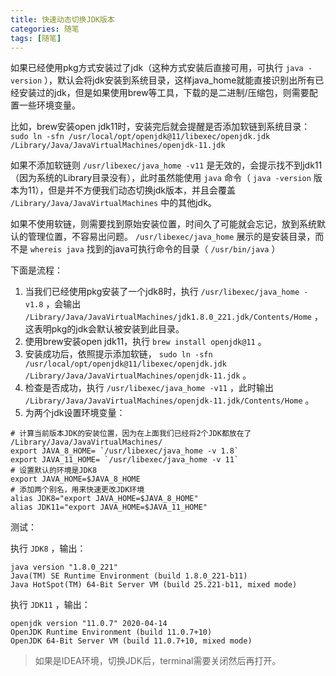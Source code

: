 ```yaml
---
title: 快速动态切换JDK版本
categories: 随笔
tags: [随笔]
---
```


如果已经使用pkg方式安装过了jdk（这种方式安装后直接可用，可执行 `java -version` ），默认会将jdk安装到系统目录，这样java_home就能直接识别出所有已经安装过的jdk，但是如果使用brew等工具，下载的是二进制/压缩包，则需要配置一些环境变量。

比如，brew安装open jdk11时，安装完后就会提醒是否添加软链到系统目录： `sudo ln -sfn /usr/local/opt/openjdk@11/libexec/openjdk.jdk /Library/Java/JavaVirtualMachines/openjdk-11.jdk`

如果不添加软链则 `/usr/libexec/java_home -v11` 是无效的，会提示找不到jdk11（因为系统的Library目录没有），此时虽然能使用 `java` 命令（ `java -version` 版本为11），但是并不方便我们动态切换jdk版本，并且会覆盖 `/Library/Java/JavaVirtualMachines` 中的其他jdk。

如果不使用软链，则需要找到原始安装位置，时间久了可能就会忘记，放到系统默认的管理位置，不容易出问题。 `/usr/libexec/java_home` 展示的是安装目录，而不是 `whereis java` 找到的java可执行命令的目录（ `/usr/bin/java` ）

下面是流程：

1. 当我们已经使用pkg安装了一个jdk8时，执行 `/usr/libexec/java_home -v1.8` ，会输出 `/Library/Java/JavaVirtualMachines/jdk1.8.0_221.jdk/Contents/Home` ，这表明pkg的jdk会默认被安装到此目录。
2. 使用brew安装open jdk11，执行 `brew install openjdk@11` 。
3. 安装成功后，依照提示添加软链， `sudo ln -sfn /usr/local/opt/openjdk@11/libexec/openjdk.jdk /Library/Java/JavaVirtualMachines/openjdk-11.jdk` 。
4. 检查是否成功，执行 `/usr/libexec/java_home -v11` ，此时输出 `/Library/Java/JavaVirtualMachines/openjdk-11.jdk/Contents/Home` 。
5. 为两个jdk设置环境变量：

``` 
# 计算当前版本JDK的安装位置，因为在上面我们已经将2个JDK都放在了 /Library/Java/JavaVirtualMachines/
export JAVA_8_HOME= `/usr/libexec/java_home -v 1.8`
export JAVA_11_HOME= `/usr/libexec/java_home -v 11`
# 设置默认的环境是JDK8
export JAVA_HOME=$JAVA_8_HOME  
# 添加两个别名，用来快速更改JDK环境  
alias JDK8="export JAVA_HOME=$JAVA_8_HOME"  
alias JDK11="export JAVA_HOME=$JAVA_11_HOME"
```

测试：

执行 `JDK8` ，输出：

``` 
java version "1.8.0_221"
Java(TM) SE Runtime Environment (build 1.8.0_221-b11)
Java HotSpot(TM) 64-Bit Server VM (build 25.221-b11, mixed mode)
```

执行 `JDK11` ，输出：

``` 
openjdk version "11.0.7" 2020-04-14
OpenJDK Runtime Environment (build 11.0.7+10)
OpenJDK 64-Bit Server VM (build 11.0.7+10, mixed mode)
```

> 如果是IDEA环境，切换JDK后，terminal需要关闭然后再打开。